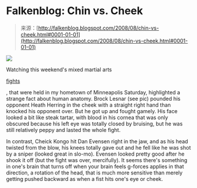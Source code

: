 <!--yml
category: 未分类
date: 2024-05-12 23:03:38
-->

# Falkenblog: Chin vs. Cheek

> 来源：[http://falkenblog.blogspot.com/2008/08/chin-vs-cheek.html#0001-01-01](http://falkenblog.blogspot.com/2008/08/chin-vs-cheek.html#0001-01-01)

[![](img/23554c3651ce2f4217aa55a123241ef2.png)](https://blogger.googleusercontent.com/img/b/R29vZ2xl/AVvXsEgLP8yWHYGjoIoDyUoUnwq4SKiL0G7g2wDNiNyGPuxWaOITAAfDCWSqZajKxe_1iiFkaCXm-oQ2CmiFjbVy5pl_iwUKZRW45HTrJpVP_1b7_WpRHrsz2rJ_zSQIBXqBvWvx8hPLsA/s1600-h/brock.jpg)

Watching this weekend's mixed martial arts

[fights](http://bleacherreport.com/articles/46227-ufc-87-seek-and-destroy-brock-lesnar-destroys-heath-herring)

, that were held in my hometown of Minneapolis Saturday, highlighted a strange fact about human anatomy. Brock Lesnar (see pic) pounded his opponent Heath Herring in the cheek with a straight right hand than knocked his opponent over. But he got up and fought gamely. His face looked a bit like steak tartar, with blood in his cornea that was only obscured because his left eye was totally closed by bruising, but he was still relatively peppy and lasted the whole fight.

In contrast, Cheick Kongo hit Dan Evensen right in the jaw, and as his head twisted from the blow, his knees totally gave out and he fell like he was shot by a sniper (looked great in slo-mo). Evensen looked pretty good after he shook it off (but the fight was over, mercifully). It seems there's something in one's brain that turns off when your brain feels g-forces applies in that direction, a rotation of the head, that is much more sensitive than merely getting pushed backward as when a fist hits one's eye or cheek.